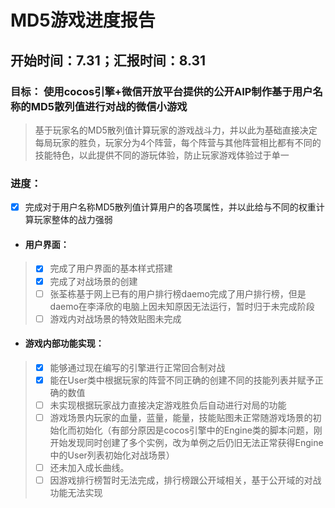 # MD5游戏进度报告

## 开始时间：7.31；汇报时间：8.31
### **目标**： 使用cocos引擎+微信开放平台提供的公开AIP制作基于用户名称的MD5散列值进行对战的微信小游戏

> 基于玩家名的MD5散列值计算玩家的游戏战斗力，并以此为基础直接决定每局玩家的胜负，玩家分为4个阵营，每个阵营与其他阵营相比都有不同的技能特色，以此提供不同的游玩体验，防止玩家游戏体验过于单一

### **进度：**

- [x] 完成对于用户名称MD5散列值计算用户的各项属性，并以此给与不同的权重计算玩家整体的战力强弱
- #### 用户界面：
> - [x] 完成了用户界面的基本样式搭建
> - [x] 完成了对战场景的创建
> - [ ] 张荃栋基于网上已有的用户排行榜daemo完成了用户排行榜，但是daemo在李泽欣的电脑上因未知原因无法运行，暂时归于未完成阶段
> - [ ] 游戏内对战场景的特效贴图未完成

- #### 游戏内部功能实现：
> - [x] 能够通过现在编写的引擎进行正常回合制对战
> - [x] 能在User类中根据玩家的阵营不同正确的创建不同的技能列表并赋予正确的数值 
> - [ ] 未实现根据玩家战力直接决定游戏胜负后自动进行对局的功能
> - [ ] 游戏场景内玩家的血量，蓝量，能量，技能贴图未正常随游戏场景的初始化而初始化（有部分原因是cocos引擎中的Engine类的脚本问题，刚开始发现同时创建了多个实例，改为单例之后仍旧无法正常获得Engine中的User列表初始化对战场景）
> - [ ] 还未加入成长曲线。
> - [ ] 因游戏排行榜暂时无法完成，排行榜跟公开域相关，基于公开域的对战功能无法实现